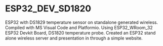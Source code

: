 # ESP32_DEV_SD1820
ESP32 with DS1829 temperature sensor on standalone generated wireless.
Compiled with MS Visual Code and Platformio.
Using ESP32_WRoom_32 ESP32 Devkit Board, DS1820 temperature probe.
Created an ESP32 stand alone wireless server and presentation in through a simple website.
